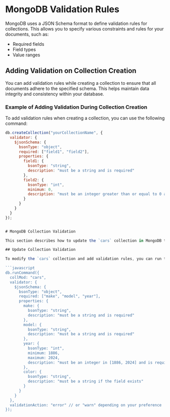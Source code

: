 # MongoDB Validation Rules

MongoDB uses a JSON Schema format to define validation rules for collections. This allows you to specify various constraints and rules for your documents, such as:

- Required fields
- Field types
- Value ranges

## Adding Validation on Collection Creation

You can add validation rules while creating a collection to ensure that all documents adhere to the specified schema. This helps maintain data integrity and consistency within your database.

### Example of Adding Validation During Collection Creation

To add validation rules when creating a collection, you can use the following command:

```javascript
db.createCollection("yourCollectionName", {
  validator: {
    $jsonSchema: {
      bsonType: "object",
      required: ["field1", "field2"],
      properties: {
        field1: {
          bsonType: "string",
          description: "must be a string and is required"
        },
        field2: {
          bsonType: "int",
          minimum: 0,
          description: "must be an integer greater than or equal to 0 and is required"
        }
      }
    }
  }
});


# MongoDB Collection Validation

This section describes how to update the `cars` collection in MongoDB to enforce validation rules using a JSON schema.

## Update Collection Validation

To modify the `cars` collection and add validation rules, you can run the following command in the MongoDB shell:

```javascript
db.runCommand({
  collMod: "cars",
  validator: {
    $jsonSchema: {
      bsonType: "object",
      required: ["make", "model", "year"],
      properties: {
        make: {
          bsonType: "string",
          description: "must be a string and is required"
        },
        model: {
          bsonType: "string",
          description: "must be a string and is required"
        },
        year: {
          bsonType: "int",
          minimum: 1886,
          maximum: 2024,
          description: "must be an integer in [1886, 2024] and is required"
        },
        color: {
          bsonType: "string",
          description: "must be a string if the field exists"
        }
      }
    }
  },
  validationAction: "error" // or "warn" depending on your preference
});

